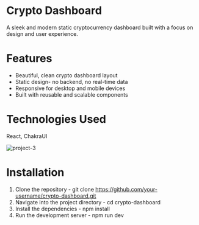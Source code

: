 # Crypto Dashboard
A sleek and modern static cryptocurrency dashboard built with a focus on design and user experience.

# Features
- Beautiful, clean crypto dashboard layout
- Static design- no backend, no real-time data
- Responsive for desktop and mobile devices
- Built with reusable and scalable components

# Technologies Used
React, ChakraUI

![project-3](https://github.com/user-attachments/assets/3db48a68-3c28-4121-9a1a-042cd4db8954)

# Installation

1. Clone the repository - git clone https://github.com/your-username/crypto-dashboard.git
2. Navigate into the project directory - cd crypto-dashboard
3. Install the dependencies - npm install
4. Run the development server - npm run dev
